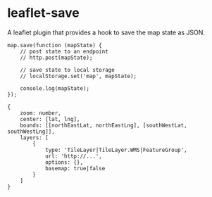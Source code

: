 # leaflet-save
A leaflet plugin that provides a hook to save the map state as JSON.


```
map.save(function (mapState) {
    // post state to an endpoint
    // http.post(mapState);

    // save state to local storage
    // localStorage.set('map', mapState);

    console.log(mapState);
});
```


```
{
    zoom: number,
    center: [lat, lng],
    bounds: [[northEastLat, northEastLng], [southWestLat, southWestLng]],
    layers: [
        {
            type: 'TileLayer|TileLayer.WMS|FeatureGroup',
            url: 'http://...',
            options: {},
            basemap: true|false
        }
    ]
}
```
